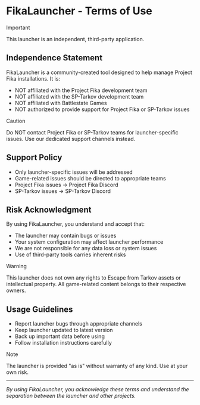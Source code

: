 # FikaLauncher - Terms of Use

> [!IMPORTANT]
> This launcher is an independent, third-party application.

## Independence Statement
FikaLauncher is a community-created tool designed to help manage Project Fika installations. It is:
- NOT affiliated with the Project Fika development team
- NOT affiliated with the SP-Tarkov development team
- NOT affiliated with Battlestate Games
- NOT authorized to provide support for Project Fika or SP-Tarkov issues

> [!CAUTION]
> Do NOT contact Project Fika or SP-Tarkov teams for launcher-specific issues. Use our dedicated support channels instead.

## Support Policy
- Only launcher-specific issues will be addressed
- Game-related issues should be directed to appropriate teams
- Project Fika issues → Project Fika Discord
- SP-Tarkov issues → SP-Tarkov Discord

## Risk Acknowledgment
By using FikaLauncher, you understand and accept that:
- The launcher may contain bugs or issues
- Your system configuration may affect launcher performance
- We are not responsible for any data loss or system issues
- Use of third-party tools carries inherent risks

> [!WARNING]
> This launcher does not own any rights to Escape from Tarkov assets or intellectual property. All game-related content belongs to their respective owners.

## Usage Guidelines
- Report launcher bugs through appropriate channels
- Keep launcher updated to latest version
- Back up important data before using
- Follow installation instructions carefully

> [!NOTE]
> The launcher is provided "as is" without warranty of any kind. Use at your own risk.

---

*By using FikaLauncher, you acknowledge these terms and understand the separation between the launcher and other projects.*
